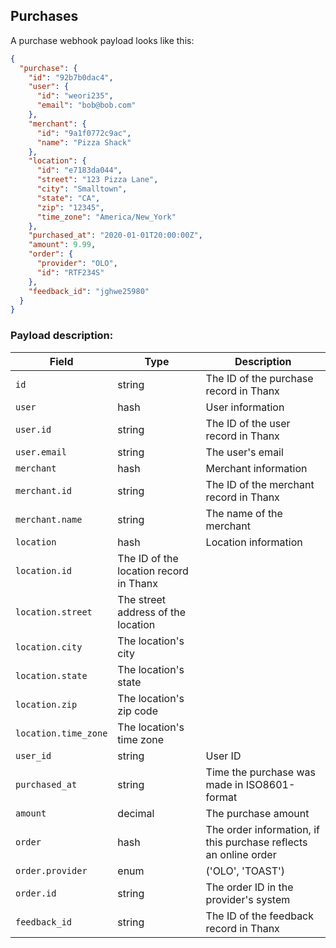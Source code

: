 ## Purchases

A purchase webhook payload looks like this:

```json
{
  "purchase": {
    "id": "92b7b0dac4",
    "user": {
      "id": "weori235",
      "email": "bob@bob.com"
    },
    "merchant": {
      "id": "9a1f0772c9ac",
      "name": "Pizza Shack"
    },
    "location": {
      "id": "e7183da044",
      "street": "123 Pizza Lane",
      "city": "Smalltown",
      "state": "CA",
      "zip": "12345",
      "time_zone": "America/New_York"
    },
    "purchased_at": "2020-01-01T20:00:00Z",
    "amount": 9.99,
    "order": {
      "provider": "OLO",
      "id": "RTF234S"
    },
    "feedback_id": "jghwe25980"
  }
}
```

### Payload description:

Field | Type | Description
----- | ---- | -----------
`id` | string | The ID of the purchase record in Thanx
`user` | hash | User information
`user.id` | string | The ID of the user record in Thanx
`user.email` | string | The user's email
`merchant` | hash | Merchant information
`merchant.id` | string| The ID of the merchant record in Thanx
`merchant.name` | string | The name of the merchant
`location` | hash | Location information
`location.id` | The ID of the location record in Thanx
`location.street` | The street address of the location
`location.city` | The location's city
`location.state` | The location's state
`location.zip` | The location's zip code
`location.time_zone` | The location's time zone
`user_id` | string | User ID
`purchased_at` | string | Time the purchase was made in ISO8601-format
`amount` | decimal | The purchase amount
`order` | hash | The order information, if this purchase reflects an online order
`order.provider` | enum | ('OLO', 'TOAST')
`order.id` | string | The order ID in the provider's system
`feedback_id` | string | The ID of the feedback record in Thanx
